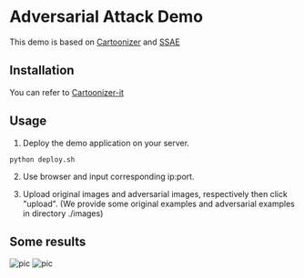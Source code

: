 # Adversarial Attack Demo

This demo is based on [Cartoonizer](https://github.com/Toon-It/Cartoonizer) and [SSAE](https://github.com/BravoLu/SSAE)

## Installation 

You can refer to [Cartoonizer-it](https://github.com/Toon-It/Cartoonizer)

## Usage 

1. Deploy the demo application on your server. 
```shell
python deploy.sh
```

2. Use browser and input corresponding ip:port.

3. Upload original images and adversarial images, respectively then click "upload". (We provide some original examples and adversarial examples in directory ./images)

## Some results

![pic](image/results/web_adversarial_attack.jpg)
![pic](image/results/web_adversarial_attack_2.jpg)
